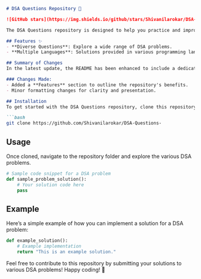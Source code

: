 ```markdown
# DSA Questions Repository 🤖

![GitHub stars](https://img.shields.io/github/stars/Shivanilarokar/DSA-Questions-.svg?style=social) ![GitHub forks](https://img.shields.io/github/forks/Shivanilarokar/DSA-Questions-.svg?style=social)

The DSA Questions repository is designed to help you practice and improve your coding skills through a comprehensive collection of Data Structures and Algorithms (DSA) problems.

## Features ✨
- **Diverse Questions**: Explore a wide range of DSA problems.
- **Multiple Languages**: Solutions provided in various programming languages.

## Summary of Changes
In the latest update, the README has been enhanced to include a dedicated **Features** section, highlighting the core advantages of the repository. Minor formatting adjustments were made for improved readability.

### Changes Made:
- Added a **Features** section to outline the repository's benefits.
- Minor formatting changes for clarity and presentation.

## Installation
To get started with the DSA Questions repository, clone this repository to your local machine:

```bash
git clone https://github.com/Shivanilarokar/DSA-Questions-
```

## Usage
Once cloned, navigate to the repository folder and explore the various DSA problems.

```python
# Sample code snippet for a DSA problem
def sample_problem_solution():
    # Your solution code here
    pass
```

## Example
Here’s a simple example of how you can implement a solution for a DSA problem:

```python
def example_solution():
    # Example implementation
    return "This is an example solution."
```

Feel free to contribute to this repository by submitting your solutions to various DSA problems! Happy coding! 🚀
```